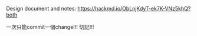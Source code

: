 Design document and notes: https://hackmd.io/ObLnjKdyT-ek7K-VNz5khQ?both

一次只能commit一個change!!! 切記!!!